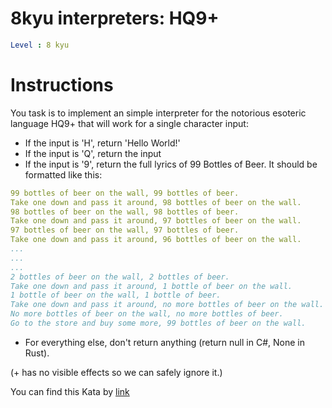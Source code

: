 # 8kyu interpreters: HQ9+

```yaml
Level : 8 kyu
```

# Instructions
You task is to implement an simple interpreter for the notorious esoteric language HQ9+ that will work for a single character input:

- If the input is 'H', return 'Hello World!'
- If the input is 'Q', return the input
- If the input is '9', return the full lyrics of 99 Bottles of Beer. It should be formatted like this:

```yaml
99 bottles of beer on the wall, 99 bottles of beer.
Take one down and pass it around, 98 bottles of beer on the wall.
98 bottles of beer on the wall, 98 bottles of beer.
Take one down and pass it around, 97 bottles of beer on the wall.
97 bottles of beer on the wall, 97 bottles of beer.
Take one down and pass it around, 96 bottles of beer on the wall.
...
...
...
2 bottles of beer on the wall, 2 bottles of beer.
Take one down and pass it around, 1 bottle of beer on the wall.
1 bottle of beer on the wall, 1 bottle of beer.
Take one down and pass it around, no more bottles of beer on the wall.
No more bottles of beer on the wall, no more bottles of beer.
Go to the store and buy some more, 99 bottles of beer on the wall.
```

- For everything else, don't return anything (return null in C#, None in Rust).

(+ has no visible effects so we can safely ignore it.)

You can find this Kata by [link](https://www.codewars.com/kata/591588d49f4056e13f000001/train/java)